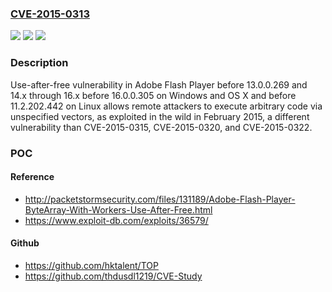 ### [CVE-2015-0313](https://cve.mitre.org/cgi-bin/cvename.cgi?name=CVE-2015-0313)
![](https://img.shields.io/static/v1?label=Product&message=n%2Fa&color=blue)
![](https://img.shields.io/static/v1?label=Version&message=n%2Fa&color=blue)
![](https://img.shields.io/static/v1?label=Vulnerability&message=n%2Fa&color=brighgreen)

### Description

Use-after-free vulnerability in Adobe Flash Player before 13.0.0.269 and 14.x through 16.x before 16.0.0.305 on Windows and OS X and before 11.2.202.442 on Linux allows remote attackers to execute arbitrary code via unspecified vectors, as exploited in the wild in February 2015, a different vulnerability than CVE-2015-0315, CVE-2015-0320, and CVE-2015-0322.

### POC

#### Reference
- http://packetstormsecurity.com/files/131189/Adobe-Flash-Player-ByteArray-With-Workers-Use-After-Free.html
- https://www.exploit-db.com/exploits/36579/

#### Github
- https://github.com/hktalent/TOP
- https://github.com/thdusdl1219/CVE-Study

